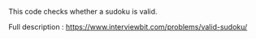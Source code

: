 This code checks whether a sudoku is valid.

Full description : https://www.interviewbit.com/problems/valid-sudoku/
